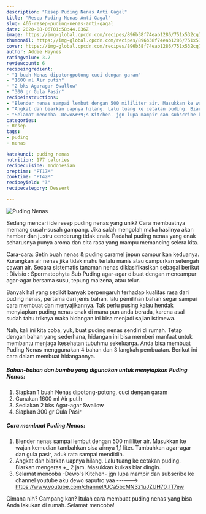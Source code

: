 ```yaml
---
description: "Resep Puding Nenas Anti Gagal"
title: "Resep Puding Nenas Anti Gagal"
slug: 466-resep-puding-nenas-anti-gagal
date: 2020-08-06T01:58:44.036Z
image: https://img-global.cpcdn.com/recipes/896b38f74eab1286/751x532cq70/puding-nenas-foto-resep-utama.jpg
thumbnail: https://img-global.cpcdn.com/recipes/896b38f74eab1286/751x532cq70/puding-nenas-foto-resep-utama.jpg
cover: https://img-global.cpcdn.com/recipes/896b38f74eab1286/751x532cq70/puding-nenas-foto-resep-utama.jpg
author: Addie Haynes
ratingvalue: 3.7
reviewcount: 6
recipeingredient:
- "1 buah Nenas dipotongpotong cuci dengan garam"
- "1600 ml Air putih"
- "2 bks Agaragar Swallow"
- "300 gr Gula Pasir"
recipeinstructions:
- "Blender nenas sampai lembut dengan 500 mililiter air. Masukkan ke wajan kemudian tambahkan sisa airnya 1,1 liter. Tambahkan agar-agar dan gula pasir, aduk rata sampai mendidih."
- "Angkat dan biarkan uapnya hilang. Lalu tuang ke cetakan puding. Biarkan mengeras +_ 2 jam. Masukkan kulkas biar dingin."
- "Selamat mencoba -Dewo&#39;s Kitchen- jgn lupa mampir dan subscribe ke channel youtube aku dewo saputro yaa ------&gt; https://www.youtube.com/channel/UCa5bcMN3z1uJZUH70_IT7ew"
categories:
- Resep
tags:
- puding
- nenas

katakunci: puding nenas 
nutrition: 177 calories
recipecuisine: Indonesian
preptime: "PT17M"
cooktime: "PT42M"
recipeyield: "3"
recipecategory: Dessert

---
```



![Puding Nenas](https://img-global.cpcdn.com/recipes/896b38f74eab1286/751x532cq70/puding-nenas-foto-resep-utama.jpg)

Sedang mencari ide resep puding nenas yang unik? Cara membuatnya memang susah-susah gampang. Jika salah mengolah maka hasilnya akan hambar dan justru cenderung tidak enak. Padahal puding nenas yang enak seharusnya punya aroma dan cita rasa yang mampu memancing selera kita.

Cara-cara: Setin buah nenas &amp; puding caramel jepun campur kan keduanya. Kurangkan air nenas jika tidak mahu terlalu manis atau campurkan setengah cawan air. Secara sistematis tanaman nenas diklasifikasikan sebagai berikut : Divisio : Spermatophyta Sub Puding agar-agar dibuat dengan mencampur agar-agar bersama susu, tepung maizena, atau telur.

Banyak hal yang sedikit banyak berpengaruh terhadap kualitas rasa dari puding nenas, pertama dari jenis bahan, lalu pemilihan bahan segar sampai cara membuat dan menyajikannya. Tak perlu pusing kalau hendak menyiapkan puding nenas enak di mana pun anda berada, karena asal sudah tahu triknya maka hidangan ini bisa menjadi sajian istimewa.


Nah, kali ini kita coba, yuk, buat puding nenas sendiri di rumah. Tetap dengan bahan yang sederhana, hidangan ini bisa memberi manfaat untuk membantu menjaga kesehatan tubuhmu sekeluarga. Anda bisa membuat Puding Nenas menggunakan 4 bahan dan 3 langkah pembuatan. Berikut ini cara dalam membuat hidangannya.

<!--inarticleads1-->

##### Bahan-bahan dan bumbu yang digunakan untuk menyiapkan Puding Nenas:

1. Siapkan 1 buah Nenas dipotong-potong, cuci dengan garam
1. Gunakan 1600 ml Air putih
1. Sediakan 2 bks Agar-agar Swallow
1. Siapkan 300 gr Gula Pasir




<!--inarticleads2-->

##### Cara membuat Puding Nenas:

1. Blender nenas sampai lembut dengan 500 mililiter air. Masukkan ke wajan kemudian tambahkan sisa airnya 1,1 liter. Tambahkan agar-agar dan gula pasir, aduk rata sampai mendidih.
1. Angkat dan biarkan uapnya hilang. Lalu tuang ke cetakan puding. Biarkan mengeras +_ 2 jam. Masukkan kulkas biar dingin.
1. Selamat mencoba -Dewo&#39;s Kitchen- jgn lupa mampir dan subscribe ke channel youtube aku dewo saputro yaa ------&gt; https://www.youtube.com/channel/UCa5bcMN3z1uJZUH70_IT7ew




Gimana nih? Gampang kan? Itulah cara membuat puding nenas yang bisa Anda lakukan di rumah. Selamat mencoba!
